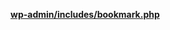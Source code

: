 <p><b><a href="https://developer.wordpress.org/reference/files/wp-admin/includes/bookmark.php/">wp-admin/includes/bookmark.php</a></b></p>
